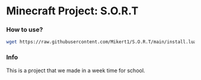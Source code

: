 # Minecraft Project: S.O.R.T

### How to use?
```bash
wget https://raw.githubusercontent.com/Mikert1/S.O.R.T/main/install.lua
```

### Info
This is a project that we made in a week time for school.